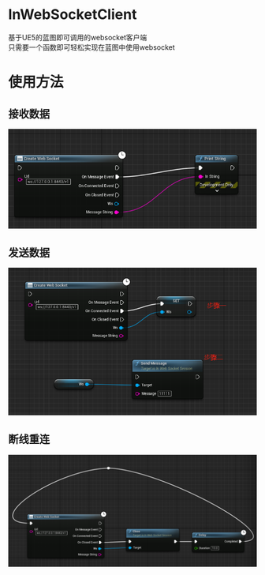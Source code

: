 # InWebSocketClient
基于UE5的蓝图即可调用的websocket客户端  
只需要一个函数即可轻松实现在蓝图中使用websocket


# 使用方法
## 接收数据
![接收数据](./Images/receivemsg.jpg)
## 发送数据
![发送数据](./Images/sendmsg.jpg)
## 断线重连
![断线重连](./Images/reconnect.jpg)
